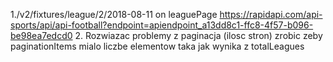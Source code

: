 1./v2/fixtures/league/2/2018-08-11 on leaguePage
https://rapidapi.com/api-sports/api/api-football?endpoint=apiendpoint_a13dd8c1-ffc8-4f57-b096-be98ea7edcd0 
2. Rozwiazac problemy z paginacja (ilosc stron) 
zrobic zeby paginationItems mialo liczbe elementow taka jak wynika z totalLeagues 
